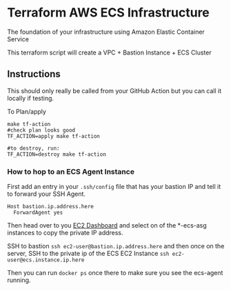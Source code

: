 # Terraform AWS ECS Infrastructure

The foundation of your infrastructure using Amazon Elastic Container Service

This terraform script will create a VPC + Bastion Instance + ECS Cluster

## Instructions

This should only really be called from your GitHub Action but you can call it locally if testing.

To Plan/apply
```
make tf-action
#check plan looks good
TF_ACTION=apply make tf-action

#to destroy, run:
TF_ACTION=destroy make tf-action
```

### How to hop to an ECS Agent Instance

First add an entry in your `.ssh/config` file that has your bastion IP and tell it to forward your SSH Agent.

```
Host bastion.ip.address.here
  ForwardAgent yes
```

Then head over to you [EC2 Dashboard](https://us-west-2.console.aws.amazon.com/ec2/v2/home?region=us-west-2#Instances:sort=instanceId) and select on of the *-ecs-asg instances to copy the private IP address.

SSH to bastion `ssh ec2-user@bastion.ip.address.here` and then once on the server, SSH to the private ip of the ECS EC2 Instance `ssh ec2-user@ecs.instance.ip.here`

Then you can run `docker ps` once there to make sure you see the ecs-agent running.
